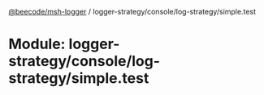 [@beecode/msh-logger](../README.md) / logger-strategy/console/log-strategy/simple.test

# Module: logger-strategy/console/log-strategy/simple.test
